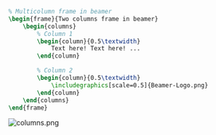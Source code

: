 ```tex
% Multicolumn frame in beamer 
\begin{frame}{Two columns frame in beamer} 
	\begin{columns} 
		% Column 1 
		\begin{column}{0.5\textwidth}
			Text here! Text here! ... 
		\end{column} 

		% Column 2 
		\begin{column}{0.5\textwidth} 
			\includegraphics[scale=0.5]{Beamer-Logo.png} 
		\end{column} 
	\end{columns} 
\end{frame}
```
![columns.png](../../../_resources/columns.png)